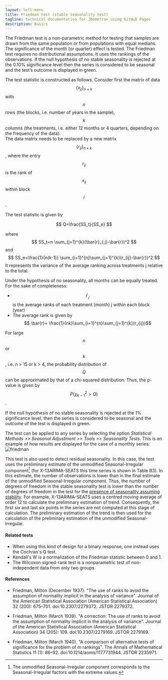 ```yaml
---
layout: left-menu
title: Friedman test (stable seasonality test)
tagline: technical documentation for JDemetra+ using GitHub Pages
description: Basics
---
```


The Friedman test is a non-parametric method for testing that samples are drawn from the same population or from populations with equal medians. 
The significance of the month (or quarter) effect is tested. The Friedman test requires no distributional assumptions. It uses the rankings of the observations. 
If the null hypothesis of no stable seasonality is rejected at the 0.10% significance level then the series is considered to be seasonal 
and the test’s outcome is displayed in green.

The test statistic is constructed as follows. Consider first the matrix of data $$ \left\{x_{ij}\right\}_{n \times k} $$ with $$ n $$ rows (the blocks, 
i.e. number of years in the sample), $$ k $$ columns (the treatments, i.e. either 12 months or 4 quarters, depending on the frequency of the data).  
The data matrix needs to be replaced by a new matrix $$ \left\{r_{ij}\right\}_{n \times k} $$, where the entry $$ r_{ij} $$ is the rank of  $$ x_{ij} $$ 
within block $$ i $$ .

The test statistic is given by

$$
Q=\frac{SS_t}{SS_e}
$$

where $$ SS_t=n \sum_{j=1}^{k}(\bar{r}_{.j}-\bar{r})^2 $$ and $$ SS_e=\frac{1}{n(k-1)} \sum_{i=1}^{n}\sum_{j=1}^{k}(r_{ij}-\bar{r})^2 $$ 
It represents the variance of the average ranking across treatments j  relative to the total.  

Under the hypothesis of no seasonality, all months can be equally treated. For the sake of completeness:
- $$ \bar{r}_{.j} $$ is the average ranks of each treatment (month) j within each block (year)
- The average rank is given by $$ \bar{r}= \frac{1}{nk}\sum_{i=1}^{n}\sum_{j=1}^{k}(r_{ij})$$

For large $$ n $$ or $$ k $$ , i.e. n > 15 or k > 4, the probability distribution of $$ Q $$ can be approximated by that of 
a chi-squared distribution. Thus, the p-value is given by $$ P( \chi^2_{k-1}>Q) $$ . 

If the null hypothesis of no stable seasonality is rejected at the 1% significance level, then the series is
considered to be seasonal and the outcome of the test is displayed in green. 

The test can be applied to any series by selecting the 
option *Statistical Methods >> Seasonal Adjustment >> Tools >> Seasonality Tests*. This is
an example of how results are displayed for the case of a monthly series:
![friedman](../seasonality/images/friedman.png)


This test is also used to detect residual seasonality. In this case, the test uses the preliminary estimate 
of the unmodified Seasonal-Irregular component[^82] (for X-13ARIMA-SEATS this time series is shown
in Table B3). In this estimate, the number of observations is lower than
in the final estimate of the unmodified Seasonal-Irregular component.
Thus, the number of degrees of freedom in the stable
seasonality test is lower than the number of degrees of freedom in the
test for the [presence of seasonality assuming stability](../seasonality/Tests_presence_stability.html). For
example, X-13ARIMA-SEATS uses a centred moving average of order 12 to
calculate the preliminary estimation of trend. Consequently, the first
six and last six points in the series are not computed at this stage of
calculation. The preliminary estimation of the trend is then used for
the calculation of the preliminary estimation of the unmodified Seasonal-Irregular.

[^82]: The unmodified Seasonal-Irregular component corresponds to the
    Seasonal-Irregular factors with the extreme values.
	

####  Related tests

- 	When using this kind of design for a binary response, one instead uses the Cochran's Q test.
- 	Kendall's W is a normalization of the Friedman statistic between 0 and 1.
- 	The Wilcoxon signed-rank test is a nonparametric test of non-independent data from only two groups.


####  References

- Friedman, Milton (December 1937). "The use of ranks to avoid the assumption of normality implicit in the analysis of variance". Journal of the American Statistical Association (American Statistical Association) 32 (200): 675–701. doi:10.2307/2279372. JSTOR 2279372. 

- Friedman, Milton (March 1939). "A correction: The use of ranks to avoid the assumption of normality implicit in the analysis of variance". Journal of the American Statistical Association (American Statistical Association) 34 (205): 109. doi:10.2307/2279169. JSTOR 2279169. 

- Friedman, Milton (March 1940). "A comparison of alternative tests of significance for the problem of m rankings". The Annals of Mathematical Statistics 11 (1): 86–92. doi:10.1214/aoms/1177731944. JSTOR 2235971.


 